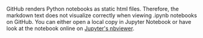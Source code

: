 GitHub renders Python notebooks as static html files. Therefore, the markdown text does not visualize correctly when viewing .ipynb notebooks on GitHub. You can either open a local copy in Jupyter Notebook or have look at the notebook online on [Jupyter's nbviewer](https://github.com/timfingerhut/migration/blob/master/DeepSurv/DeepSurv_FINAL.ipynb). 

